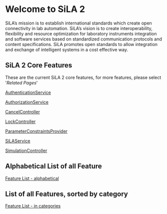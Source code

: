 # Welcome to SiLA 2 

SiLA’s mission is to establish international standards which create open connectivity in lab automation.
SiLA’s vision is to create interoperability, flexibility and resource optimization for laboratory instruments 
integration and software services based on standardized communication protocols and content specifications. 
SiLA promotes open standards to allow integration and exchange of intelligent systems in a cost effective way.

## SiLA 2 Core Features
These are the current SiLA 2 core features, for more features, please select '*Related Pages*'

[AuthenticationService](feature_definitions/org/silastandard/core/AuthenticationService.sila.xml)

[AuthorizationService](feature_definitions/org/silastandard/core/AuthorizationService.sila.xml)

[CancelController](feature_definitions/org/silastandard/core/commands/CancelController.sila.xml)

[LockController](feature_definitions/org/silastandard/core/LockController.sila.xml)

[ParameterConstraintsProvider](feature_definitions/org/silastandard/core/commands/ParameterConstraintsProvider.sila.xml)

[SiLAService](feature_definitions/org/silastandard/core/SiLAService.sila.xml)

[SimulationController](feature_definitions/org/silastandard/core/SimulationController.sila.xml)

## Alphabetical List of all Feature

[Feature List - alphabetical](/feature-definitions/list/alphabetical)

## List of all Features, sorted by category

[Feature List - in categories](/feature-definitions/list/categories)
